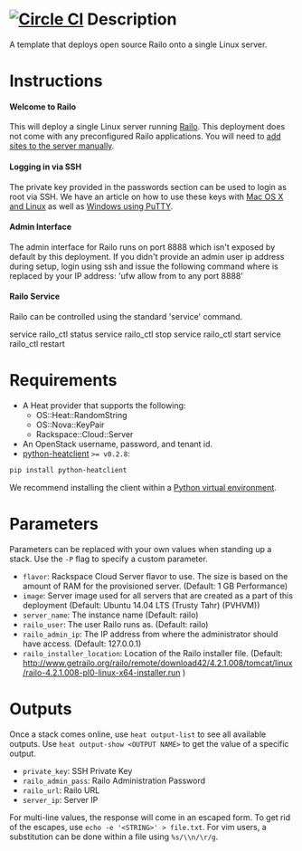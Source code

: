 [![Circle CI](https://circleci.com/gh/rackspace-orchestration-templates/railo-single.png?style=badge)](https://circleci.com/gh/rackspace-orchestration-templates/railo-single)
Description
===========

A template that deploys open source Railo onto a single Linux server.


Instructions
===========

#### Welcome to Railo
This will deploy a single Linux server running
[Railo](http://www.getrailo.org/index.cfm/documentation/).
This deployment does not come with any preconfigured Railo applications.
You will need to [add sites to the server manually](https://github.com/getrailo/railo/wiki/Installation-InstallerDocumentation-LinAddingSites).

#### Logging in via SSH
The private key provided in the passwords section can be used to login as
root via SSH.  We have an article on how to use these keys with [Mac OS X and
Linux](http://www.rackspace.com/knowledge_center/article/logging-in-with-a-ssh-private-key-on-linuxmac)
as well as [Windows using
PuTTY](http://www.rackspace.com/knowledge_center/article/logging-in-with-a-ssh-private-key-on-windows).

#### Admin Interface
The admin interface for Railo runs on port 8888 which isn't exposed
by default by this deployment. If you didn't provide an admin user
ip address during setup, login using ssh and issue the following command
where <ip> is replaced by your IP address:
'ufw allow from <ip> to any port 8888'

#### Railo Service
Railo can be controlled using the standard 'service' command.

service railo_ctl status
service railo_ctl stop
service railo_ctl start
service railo_ctl restart


Requirements
============
* A Heat provider that supports the following:
  * OS::Heat::RandomString
  * OS::Nova::KeyPair
  * Rackspace::Cloud::Server
* An OpenStack username, password, and tenant id.
* [python-heatclient](https://github.com/openstack/python-heatclient)
`>= v0.2.8`:

```bash
pip install python-heatclient
```

We recommend installing the client within a [Python virtual
environment](http://www.virtualenv.org/).

Parameters
==========
Parameters can be replaced with your own values when standing up a stack. Use
the `-P` flag to specify a custom parameter.

* `flavor`: Rackspace Cloud Server flavor to use. The size is based on the amount of
RAM for the provisioned server.
 (Default: 1 GB Performance)
* `image`: Server image used for all servers that are created as a part of this
deployment
 (Default: Ubuntu 14.04 LTS (Trusty Tahr) (PVHVM))
* `server_name`: The instance name (Default: railo)
* `railo_user`: The user Railo runs as. (Default: railo)
* `railo_admin_ip`: The IP address from where the administrator should have access. (Default: 127.0.0.1)
* `railo_installer_location`: Location of the Railo installer file. (Default: http://www.getrailo.org/railo/remote/download42/4.2.1.008/tomcat/linux/railo-4.2.1.008-pl0-linux-x64-installer.run
)

Outputs
=======
Once a stack comes online, use `heat output-list` to see all available outputs.
Use `heat output-show <OUTPUT NAME>` to get the value of a specific output.

* `private_key`: SSH Private Key 
* `railo_admin_pass`: Railo Administration Password 
* `railo_url`: Railo URL 
* `server_ip`: Server IP 

For multi-line values, the response will come in an escaped form. To get rid of
the escapes, use `echo -e '<STRING>' > file.txt`. For vim users, a substitution
can be done within a file using `%s/\\n/\r/g`.
